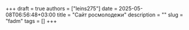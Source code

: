 +++ 
draft = true
authors = ["leins275"]
date = 2025-05-08T06:56:48+03:00
title = "Сайт росмолодежи"
description = ""
slug = "fadm"
tags = []
+++

